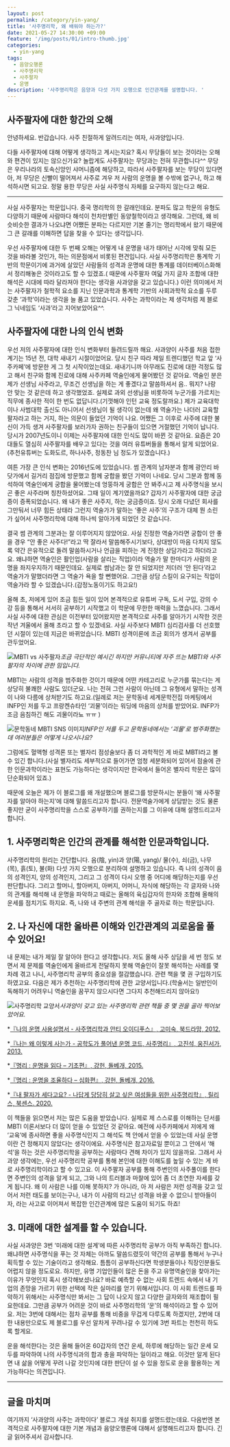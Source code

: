 ```yaml
---
layout: post
permalink: /category/yin-yang/
title: '사주명리학, 왜 배워야 하는가?'
date: 2021-05-27 14:30:00 +09:00
feature: '/img/posts/01/intro-thumb.jpg'
categories:
  - yin-yang
tags:
  - 음양오행론
  - 사주명리학
  - 사주팔자
  - 운명
description: '사주명리학은 음양과 다섯 가지 오행으로 인간관계를 설명합니다. '
---
```


## 사주팔자에 대한 항간의 오해

안녕하세요. 반갑습니다. 사주 친절하게 알려드리는 여자, 사과양입니다.

다들 사주팔자에 대해 어떻게 생각하고 계시는지요? 혹시 무당들이 보는 것이라는 오해와 편견이 있지는 않으신가요? 놀랍게도 사주팔자는 무당과는 전혀 무관합니다^^ 무당은 우리나라의 토속신앙인 샤머니즘에 해당하고, 따라서 사주팔자를 보는 무당이 있다면 아, 저 무당은 신빨이 떨어져서 사주로 겨우 저 사람의 운명을 볼 수밖에 없구나, 하고 해석하시면 되고요. 정말 용한 무당은 사실 사주명식 자체를 요구하지 않는다고 해요.

* * *

사실 사주팔자는 학문입니다. 중국 명리학의 한 갈래인데요. 분파도 많고 학문의 유형도 다양하기 때문에 사람마다 해석이 천차만별인 동양철학이라고 생각해요. 그런데, 왜 비슷비슷한 결과가 나오냐면 어쨌든 분파는 다르지만 기본 줄기는 명리학에서 왔기 때문에 그 큰 갈래를 이해하면 답을 찾을 수 있다는 생각입니다.

우선 사주팔자에 대한 두 번째 오해는 어떻게 내 운명을 내가 태어난 시각에 맞춰 모든 것을 바라볼 것인가, 하는 의문점에서 비롯된 편견입니다. 사실 사주명리학은 통계학 기반의 학문이기에 과거에 살았던 사람들의 성격과 운명에 대한 통계를 데이터베이스화해서 정리해놓은 것이라고도 할 수 있겠죠.( 때문에 사주팔자 여덟 가지 글자 조합에 대한 해석은 시대에 따라 달라져야 한다는 생각을 사과양을 갖고 있습니다.) 이런 의미에서 저는 사주팔자가 철학적 요소를 지닌 인문과학과 통계학 기반의 사회과학적 요소를 두루 갖춘 ‘과학’이라는 생각을 늘 품고 있었습니다. 사주는 과학이라는 제 생각처럼 제 블로그 닉네임도 ‘사과’라고 지어보았어요^^.

## 사주팔자에 대한 나의 인식 변화

우선 저의 사주팔자에 대한 인식 변화부터 들려드릴까 해요. 사과양이 사주를 처음 접한 계기는 15년 전, 대학 새내기 시절이었어요. 당시 친구 따라 제일 트렌디했던 학교 앞 ‘사주카페’에 방문한 게 그 첫 시작이었는데요. 새내기니까 아무래도 진로에 대한 걱정도 많고 해서 친구와 함께 진로에 대해 사주카페 역술인에게 물어봤던 것 같아요. 역술인 분은 제가 선생님 사주라고, 무조건 선생님을 하는 게 좋겠다고 말씀하셔서 음.. 뭐지? 나랑 안 맞는 것 같은데 하고 생각했었죠. 실제로 과외 선생님을 비롯하여 누군가를 가르치는 직무에 종사한 적이 한 번도 없답니다.(기껏해야 인턴 교육 정도랄까요.) 제가 교육대학이나 사범대학 출신도 아니어서 선생님이 될 생각이 없는데 왜 역술가는 나더러 교육할 팔자라고 하는 거지, 하는 의문이 들었던 기억이 나요. 어쨌든 그 이후로 사주에 대한 불신이 가득 생겨 사주팔자를 보러가자 권하는 친구들이 있으면 거절했던 기억이 납니다. 당시가 2007년도이니 이제는 사주팔자에 대한 인식도 많이 바뀐 것 같아요. 요즘은 20대들도 열심히 사주팔자를 배우고 있다는 것을 여러 유튜버들을 통해서 알게 되었어요.(추천유튜버는 도화도르, 하나사주, 정동찬 님 정도가 있겠습니다.)

여튼 가장 큰 인식 변화는 2016년도에 있었습니다. 썸 관계의 남자분과 함께 광안리 바닷가에서 길거리 점집에 방문했고 함께 궁합을 봤던 기억이 나네요. 당시 그분과 함께 동석하여 역술인에게 궁합을 물어봤는데 엉뚱하게 궁합은 안 봐주시고 제 사주명식을 보시곤 좋은 사주라며 칭찬하셨어요. 그때 일이 계기였을까요? 갑자기 사주팔자에 대한 궁금증이 증폭되었습니다. 왜 내가 좋은 사주지, 하는 궁금증이죠. 당시 오래 다녔던 회사를 그만둬서 너무 힘든 상태라 그런지 역술가가 말하는 ‘좋은 사주’의 구조가 대체 뭔 소린가 싶어서 사주명리학에 대해 하나씩 알아가게 되었던 것 같습니다.

결국 썸 관계의 그분과는 잘 이루어지지 않았어요. 사실 진정한 역술가라면 궁합이 안 좋을 경우 “안 좋은 사주다!”라고 딱 잘라서 말씀해주시기보다, 상대방이 마음 다치지 않도록 약간 은유적으로 돌려 말씀하시거나 언급을 피하는 게 진정한 상담가라고 하더라고요. 왜냐하면 역술인은 활인업(사람을 살리는 직업)이라 역술가 말 한마디가 사람의 운명을 좌지우지하기 때문인데요. 실제로 썸남과는 잘 안 되었지만 저더러 ‘안 된다’라고 역술가가 말했더라면 그 역술가 욕을 할 뻔했어요. 그만큼 상담 스킬이 요구되는 직업이 역술가라 할 수 있겠습니다.(감정노동이기도 하고요!)

올해 초, 저에게 있어 조금 힘든 일이 있어 본격적으로 유튜버 구독, 도서 구입, 강의 수강 등을 통해서 서서히 공부하기 시작했고 이 학문에 무한한 매력을 느꼈습니다. 그래서 사실 사주에 대한 관심은 이전부터 있어왔지만 본격적으로 사주를 알아가기 시작한 것은 작년 겨울에서 올해 초라고 할 수 있겠네요. 사실 사주보다 MBTI 심리검사를 더 선호했던 시절이 있는데 지금은 바뀌었습니다. MBTI 성격이론에 조금 회의가 생겨서 공부를 관두었어요.

![MBTI vs 사주팔자](/img/posts/01/intro-1.jpg)_조금 극단적인 예시긴 하지만 커뮤니티에 자주 뜨는 MBTI와 사주팔자의 차이에 관한 밈입니다._

MBTI는 사람의 성격을 범주화한 것이기 때문에 어떤 카테고리로 누군가를 묶는다는 게 상당히 불쾌한 사람도 있더군요. 나는 전혀 그런 사람이 아닌데 그 유형에서 말하는 성격이 나와 다름에 상처받기도 하고요.(일례로 저는 문학동네 세계문학전집 마케팅에서 INFP인 저를 두고 프랑켄슈타인 ‘괴물’이라는 워딩에 마음의 상처를 받았어요. INFP가 조금 음침하긴 해도 괴물이라뇨 ㅠㅠ )

![문학동네 MBTI SNS 이미지](/img/posts/01/intro-2.jpg)_INFP인 저를 두고 문학동네에서는 ‘괴물’로 범주화했는데 여러분들은 어떻게 나오시나요?_

그럼에도 혈액형 성격론 또는 별자리 점성술보다 좀 더 과학적인 게 바로 MBTI라고 볼 수 있긴 합니다.(사실 별자리도 세부적으로 들어가면 엄청 세분화되어 있어서 점술에 관한 인문과학이라는 표현도 가능하다는 생각이지만 한국에서 들어온 별자리 학문은 많이 단순화되어 있죠.)

때문에 오늘은 제가 이 블로그를 왜 개설했으며 블로그를 방문하시는 분들이 ‘왜 사주팔자를 알아야 하는지’에 대해 말씀드리고자 합니다. 전문역술가에게 상담받는 것도 물론 좋지만 굳이 사주명리학을 스스로 공부하기를 권하는지를 그 이유에 대해 설명드리고자 합니다.

## 1. 사주명리학은 인간의 관계를 해석한 인문과학입니다.

사주명리학의 원리는 간단합니다. 음(陰, yin)과 양(陽, yang)/ 물(수), 쇠(금), 나무(목), 흙(토), 불(화) 다섯 가지 오행으로 분리하여 설명하고 있습니다. 즉 나의 성격이 음의 성격인지, 양의 성격인지, 그리고 그 성격이 다시 오행 중 어디에 해당하는지를 우선 판단합니다. 그리고 할머니, 할아버지, 아버지, 어머니, 자식에 해당하는 각 글자와 나와의 관계를 해석해 내 운명을 파악하고 때로는 올해의 육십갑자의 한자와 조합해 올해의 운세를 점치기도 하지요. 즉, 나와 내 주변의 관계 해석을 주 골자로 하는 학문입니다.

## 2. 나 자신에 대한 올바른 이해와 인간관계의 괴로움을 풀 수 있어요!

내 문제는 내가 제일 잘 알아야 한다고 생각합니다. 저도 올해 사주 상담을 세 번 정도 보면서 제 문제를 역술인에게 올바르게 전달하지 못해 역술인이 잘못 해석하는 사례를 몇 차례 겪고 나니, 사주명리학 공부의 중요성을 절감했습니다. 관련 책을 몇 권 구입하기도 하였고요. 다음은 제가 추천하는 사주명리학에 관한 교양서입니다.(학술서는 일반인이 독해하기 어려우니 역술인을 꿈꾸지 않으시다면 그다지 추천해드리지 않아요!)

![사주명리학 교양서](/img/posts/01/intro-3.jpg)_사과양이 갖고 있는 사주명리학 관련 책들 중 몇 권을 골라 찍어보았어요._


*[『나의 운명 사용설명서 - 사주명리학과 안티 오이디푸스』, 고미숙, 북드라망, 2012.](http://aladin.kr/p/lTBU)  

*[『나는 왜 이렇게 사는가 - 공학도가 풀어낸 운명 코드, 사주명리』, 고진석, 웅진서가, 2013.](http://aladin.kr/p/qGmty)  

*[『명리 : 운명을 읽다 – 기초편』, 강헌, 돌베개, 2015.](http://aladin.kr/p/lJVUA)  

*[『명리 : 운명을 조율하다 – 심화편』, 강헌, 돌베개, 2016.](http://aladin.kr/p/LJR6e)  

*[『내 팔자가 세다고요? - 나답게 당당히 살고 싶은 여성들을 위한 사주명리학』, 릴리스, 북센스. 2020.](http://aladin.kr/p/cWAiQ)  



이 책들을 읽으면서 저는 많은 도움을 받았습니다. 실제로 제 스스로를 이해하는 단서를 MBTI 이론서보다 더 많이 얻을 수 있었던 것 같아요. 예전에 사주카페에서 저에게 왜 ‘교육’에 종사하면 좋을 사주명식인지 그 해석도 책 안에서 얻을 수 있었는데 사실 운명이란 건 정해지지 않았다는 생각이에요. 사주명식은 참고자료일 뿐이고 그 안에서 ‘해석’을 하는 것은 사주명리학을 공부하는 사람마다 견해 차이가 있지 않을까요.
그래서 사과양 생각에는, 우선 사주명리학 공부를 통해 본인에 대한 이해도를 높일 수 있는 게 바로 사주명리학이라고 할 수 있고요. 이 사주팔자 공부를 통해 주변인의 사주풀이를 한다면 주변인의 성격을 알게 되고, 그와 나의 트러블과 마찰에 있어 좀 더 초연한 자세를 갖게 됩니다. 왜 이 사람은 나를 이해 못하지? 가 아니라, 아 저 사람은 저런 성격을 갖고 있어서 저런 태도를 보이는구나, 내가 이 사람의 타고난 성격을 바꿀 수 없으니 받아들이자, 라는 사고로 이어져서 복잡한 인간관계에 많은 도움이 되기도 하죠!

## 3. 미래에 대한 설계를 할 수 있습니다.

사실 사과양은 3번 ‘미래에 대한 설계’에 따른 사주명리학 공부가 아직 부족하긴 합니다. 왜냐하면 사주명식을 푸는 것 자체는 아까도 말씀드렸듯이 약간의 공부를 통해서 누구나 획득할 수 있는 기술이라고 생각해요. 틈틈이 공부하신다면 학생분들이나 직장인분들도 어렵지 않을 정도로요. 하지만, 유명 기업인들이 많은 돈을 주고 유명역술인을 찾아가는 이유가 무엇인지 혹시 생각해보셨나요? 바로 예측할 수 없는 사회 트렌드 속에서 내 기업의 존망을 가르기 위한 선택에 작은 실마리를 얻기 위해서입니다. 이 사회 트렌드를 파악하기 위해서는 사주명식만 봐서는 그 답이 나오지 않고 다양한 글자와의 재조합이 필요한데요. 그만큼 공부가 어려운 것이 바로 사주명리학의 ‘운’의 해석이라고 할 수 있어요. 저는 3번에 대해서는 점차 공부를 통해 비중을 무겁게 다루도록 하겠지만, 2번에 대한 내용만으로도 제 블로그를 우선 알차게 꾸려나갈 수 있기에 3번 파트는 천천히 하도록 할게요.

운을 해석한다는 것은 올해 들어온 60갑자의 연간 운세, 하루에 해당하는 일간 운세 모두를 파악하여 나의 사주명식과의 합과 충을 파악하는 일이라고 해요. 이것만 알게 된다면 내 삶을 어떻게 꾸려 나갈 것인지에 대한 판단이 설 수 있을 정도로 운을 활용하는 게 가능하다는 의견입니다.

* * *

## 글을 마치며

여기까지 ‘사과양의 사주는 과학이다’ 블로그 개설 취지를 설명드렸는데요. 다음번엔 본격적으로 사주팔자에 대한 기본 개념과 음양오행론에 대해서 설명해드리고자 합니다. 긴 글 읽어주셔서 감사합니다.
